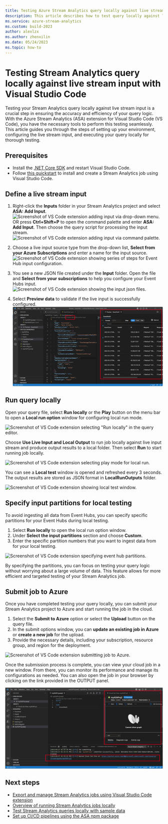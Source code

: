 ```yaml
---
title: Testing Azure Stream Analytics query locally against live stream input using Visual Studio Code extension.
description: This article describes how to test query locally against live stream input using the Azure Stream Analytics Tools extension for Visual Studio Code.
ms.service: azure-stream-analytics
ms.custom: build-2023
author: alexlzx
ms.author: zhenxilin
ms.date: 05/24/2023
ms.topic: how-to
---
```


# Testing Stream Analytics query locally against live stream input with Visual Studio Code

Testing your Stream Analytics query locally against live stream input is a crucial step in ensuring the accuracy and efficiency of your query logic. With the Azure Stream Analytics (ASA) extension for Visual Studio Code (VS Code), you have the necessary tools to perform this testing seamlessly. This article guides you through the steps of setting up your environment, configuring the live stream input, and executing your query locally for thorough testing.

## Prerequisites

* Install the [.NET Core SDK](https://dotnet.microsoft.com/download) and restart Visual Studio Code.
* Follow [this quickstart](quick-create-visual-studio-code.md) to install and create a Stream Analytics job using Visual Studio Code.

## Define a live stream input

1. Right-click the **Inputs** folder in your Stream Analytics project and select **ASA: Add Input**.
    ![Screenshot of VS Code extension adding input via drop-down menu.](./media/quick-create-visual-studio-code/add-input-from-inputs-folder.png)
   OR press **Ctrl+Shift+P** to open the command palette and enter **ASA: Add Input**. Then choose the query script for processing the input stream. 
    ![Screenshot of VS Code extension adding input via command palette.](./media/quick-create-visual-studio-code/add-input.png)

2. Choose a live input source type from the drop-down list, **Select from your Azure Subscriptions** and enter a name for the input source. 
    ![Screenshot of VS Code extension showing series of steps for Event Hub input configuration.](./media/quick-create-visual-studio-code/add-input-select-subscription.png)

3. You see a new JSON file created under the **Input** folder. Open the file and **Select from your subscriptions** to help you configure your Event Hubs input. 
    ![Screenshot of VS Code extension showing the input json files.](./media/quick-create-visual-studio-code/configure-input.png)

4. Select **Preview data** to validate if the live input is successfully configured.
    ![Screenshot of VS Code extension previewing live input data.](./media/quick-create-visual-studio-code/preview-live-input.png)

## Run query locally

Open your query file, select **Run locally** or the **Play** button on the menu bar to open a **Local run option** window for configuring local run mode. 

![Screenshot of VS Code extension selecting "Run locally" in the query editor.](./media/vscode-local-run-live-input/run-locally.png)

Choose **Use Live Input and Local Output** to run job locally against live input stream and produce output results to a local folder. Then select **Run** to start running job locally. 

![Screenshot of VS Code extension selecting play mode for local run.](./media/vscode-local-run-live-input/run-live-input-and-local-output.png)

You can see a **Local test** window is opened and refreshed every 3 seconds. The output results are stored as JSON format in **LocalRunOutputs** folder.

![Screenshot of VS Code extension showing local test window.](./media/vscode-local-run-live-input/local-testing-window.png)


## Specify input partitions for local testing

To avoid ingesting all data from Event Hubs, you can specify specific partitions for your Event Hubs during local testing. 

1. Select **Run locally** to open the local run option window. 
2. Under **Select the input partitions** section and choose **Custom**.
3. Enter the specific partition numbers that you want to ingest data from for your local testing.

![Screenshot of VS Code extension specifying event hub partitions.](./media/vscode-local-run-live-input/specify-partitions.png)

By specifying the partitions, you can focus on testing your query logic without worrying about a large volume of data. This feature allows for more efficient and targeted testing of your Stream Analytics job.

## Submit job to Azure

Once you have completed testing your query locally, you can submit your Stream Analytics project to Azure and start running the job in the cloud. 
1. Select the **Submit to Azure** option or select the **Upload** button on the query file.
2. In the submit options window, you can **update an existing job in Azure** or **create a new job** for the upload.
3. Provide the necessary details, including your subscription, resource group, and region for the deployment.

![Screenshot of VS Code extension submitting job to Azure.](./media/vscode-local-run-live-input/submit-to-azure.png)

Once the submission process is complete, you can view your cloud job in a new window. From there, you can monitor its performance and manage its configurations as needed. You can also open the job in your browser by clicking on the link provided in the OUTPUT panel.

![Screenshot of VS Code extension showing cloud view job.](./media/vscode-local-run-live-input/cloud-view-job.png)

## Next steps

* [Export and manage Stream Analytics jobs using Visual Studio Code extension](visual-studio-code-explore-jobs.md)
* [Overview of running Stream Analytics jobs locally](visual-studio-code-local-run-all.md)
* [Test Stream Analytics queries locally with sample data](visual-studio-code-local-run.md)
* [Set up CI/CD pipelines using the ASA npm package](./cicd-overview.md)
